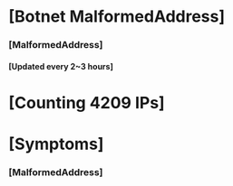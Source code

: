 # [Botnet MalformedAddress]
### [MalformedAddress]
#### [Updated every 2~3 hours]

# [Counting 4209 IPs]

# [Symptoms] 
###   [MalformedAddress]
